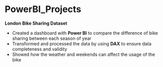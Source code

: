 # PowerBI_Projects

**London Bike Sharing Dataset**
- Created a dashboard with **Power BI** to compare the difference of bike sharing between each season of year
- Transformed and processed the data by using **DAX** to ensure data completeness and validity
- Showed how the weather and weekends can affect the usage of the bike
